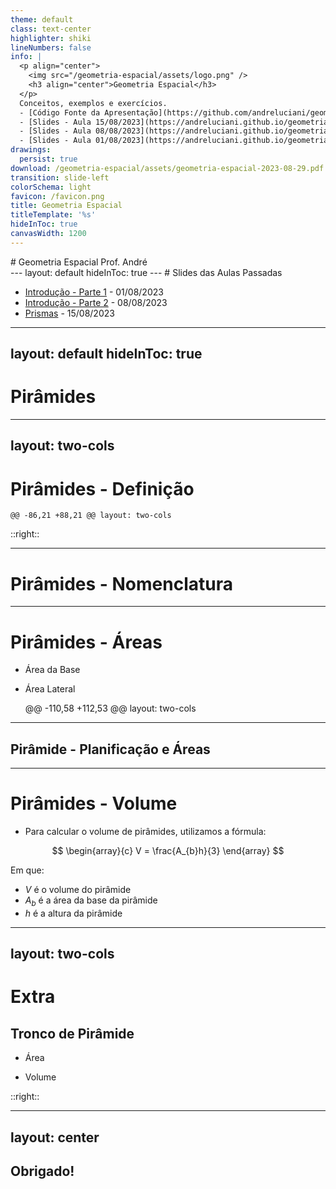 ```yaml
---
theme: default
class: text-center
highlighter: shiki
lineNumbers: false
info: |
  <p align="center">
    <img src="/geometria-espacial/assets/logo.png" />
    <h3 align="center">Geometria Espacial</h3>
  </p>
  Conceitos, exemplos e exercícios.
  - [Código Fonte da Apresentação](https://github.com/andreluciani/geometria-espacial)
  - [Slides - Aula 15/08/2023](https://andreluciani.github.io/geometria-espacial/assets/geometria-espacial-2023-08-15.pdf)
  - [Slides - Aula 08/08/2023](https://andreluciani.github.io/geometria-espacial/assets/geometria-espacial-2023-08-08.pdf)
  - [Slides - Aula 01/08/2023](https://andreluciani.github.io/geometria-espacial/assets/geometria-espacial-2023-08-01.pdf)
drawings:
  persist: true
download: /geometria-espacial/assets/geometria-espacial-2023-08-29.pdf
transition: slide-left
colorSchema: light
favicon: /favicon.png
title: Geometria Espacial
titleTemplate: '%s'
hideInToc: true
canvasWidth: 1200
---
```

<DrauuConfig/>
<Logo />
# Geometria Espacial
Prof. André
<div class="abs-br m-6 flex gap-2">
  <a href="https://github.com/andreluciani/geometria-espacial" target="_blank" alt="Código Fonte (GitHub)"
    class="text-xl slidev-icon-btn opacity-50 !border-none !hover:text-white">
    <carbon-logo-github />
  </a>
  <a href="https://andreluciani.github.io/geometria-espacial/" target="_blank" alt="GitHub"
    class="text-xl slidev-icon-btn opacity-50 !border-none !hover:text-white">
    <octicon-link-16 />
  </a>
  <a href="https://andreluciani.github.io/geometria-espacial/assets/geometria-espacial-2023-08-29.pdf" target="_blank" alt="PDF"
    class="text-xl slidev-icon-btn opacity-50 !border-none !hover:text-white">
    <fa6-solid:file-pdf />
  </a>
</div>
---
layout: default
hideInToc: true
---
# Slides das Aulas Passadas

- [Introdução - Parte 1](/geometria-espacial/introducao-pt1) - 01/08/2023
- [Introdução - Parte 2](/geometria-espacial/introducao-pt2) - 08/08/2023
- [Prismas](/geometria-espacial/prismas) - 15/08/2023

---
layout: default
hideInToc: true
---

# Pirâmides

<Toc maxDepth="1"></Toc>

---
layout: two-cols
---

# Pirâmides - Definição

<v-clicks>

	@@ -86,21 +88,21 @@ layout: two-cols

::right::

<Pyramids />

---

# Pirâmides - Nomenclatura

<PyramidsCategories />

---

# Pirâmides - Áreas

<v-clicks>

- Área da Base

- Área Lateral

	@@ -110,58 +112,53 @@ layout: two-cols

---

## Pirâmide - Planificação e Áreas

<PyramidNet />


---

<style>
  .katex { font-size: 2em !important; }
</style>


# Pirâmides - Volume

- Para calcular o volume de pirâmides, utilizamos a fórmula:

$$
\begin{array}{c}
V = \frac{A_{b}h}{3}
\end{array}
$$

Em que:

- $V$ é o volume do pirâmide
- $A_{b}$ é a área da base da pirâmide
- $h$ é a altura da pirâmide

---
layout: two-cols
---

# Extra

## Tronco de Pirâmide

<v-clicks>

- Área

- Volume

</v-clicks>

::right::

<PyramidFrustum />

---
layout: center
---
## Obrigado!
